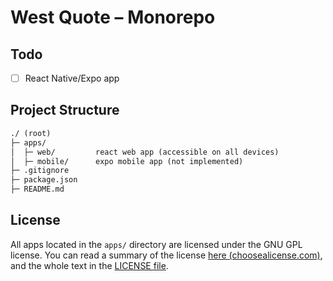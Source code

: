 # West Quote – Monorepo

## Todo

- [ ] React Native/Expo app

## Project Structure

```txt
./ (root)
├─ apps/
│  ├─ web/         react web app (accessible on all devices)
│  ├─ mobile/      expo mobile app (not implemented)
├─ .gitignore
├─ package.json
├─ README.md
```

## License

All apps located in the `apps/` directory are licensed under the GNU GPL license. You can read a summary of the license [here (choosealicense.com)](https://choosealicense.com/licenses/gpl-3.0/), and the whole text in the [LICENSE file](./LICENSE).
